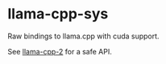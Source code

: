 # llama-cpp-sys

Raw bindings to llama.cpp with cuda support.

See [llama-cpp-2](https://crates.io/crates/llama-cpp-2) for a safe API.
